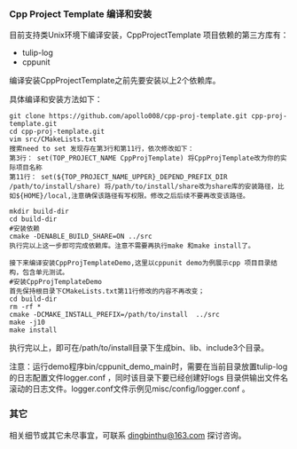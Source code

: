 ### Cpp Project Template 编译和安装

目前支持类Unix环境下编译安装，CppProjectTemplate 项目依赖的第三方库有：
- tulip-log
- cppunit 

编译安装CppProjectTemplate之前先要安装以上2个依赖库。

具体编译和安装方法如下：

```
git clone https://github.com/apollo008/cpp-proj-template.git cpp-proj-template.git
cd cpp-proj-template.git
vim src/CMakeLists.txt 
搜索need to set 发现存在第3行和第11行，依次修改如下：
第3行： set(TOP_PROJECT_NAME CppProjTemplate) 将CppProjTemplate改为你的实际项目名称
第11行： set(${TOP_PROJECT_NAME_UPPER}_DEPEND_PREFIX_DIR /path/to/install/share) 将/path/to/install/share改为share库的安装路径，比如${HOME}/local,注意确保该路径有写权限。修改之后后续不要再改变该路径。

mkdir build-dir
cd build-dir
#安装依赖
cmake -DENABLE_BUILD_SHARE=ON ../src
执行完以上这一步即可完成依赖库。注意不需要再执行make 和make install了。

接下来编译安装CppProjTemplateDemo,这里以cppunit demo为例展示cpp 项目目录结构，包含单元测试。
#安装CppProjTemplateDemo
首先保持根目录下CMakeLists.txt第11行修改的内容不再改变；
cd build-dir
rm -rf *
cmake -DCMAKE_INSTALL_PREFIX=/path/to/install  ../src
make -j10
make install

```

执行完以上，即可在/path/to/install目录下生成bin、lib、include3个目录。

注意：运行demo程序bin/cppunit_demo_main时，需要在当前目录放置tulip-log的日志配置文件logger.conf ，同时该目录下要已经创建好logs 目录供输出文件名滚动的日志文件。logger.conf文件示例见misc/config/logger.conf 。



### 其它

相关细节或其它未尽事宜，可联系 dingbinthu@163.com 探讨咨询。
